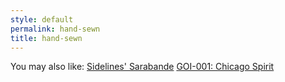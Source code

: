 ```yaml
---
style: default
permalink: hand-sewn
title: hand-sewn
---
```

You may also like:
[Sidelines' Sarabande](http://scp-wiki.net/sidelines-sarabande)
[GOI-001: Chicago Spirit](http://scp-wiki.net/chicago-spirit)